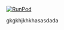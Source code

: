 [![RunPod](https://api.runpod.dev/badge/pierre818181/test)](https://dev.runpod.io/console/hub/pierre818181/test)


gkgkhjkhkhasasdada
